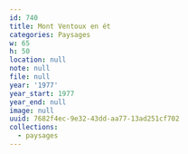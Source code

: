 ```yaml
---
id: 740
title: Mont Ventoux en ét
categories: Paysages
w: 65
h: 50
location: null
note: null
file: null
year: '1977'
year_start: 1977
year_end: null
image: null
uuid: 7682f4ec-9e32-43dd-aa77-13ad251cf702
collections:
  - paysages
---
```


